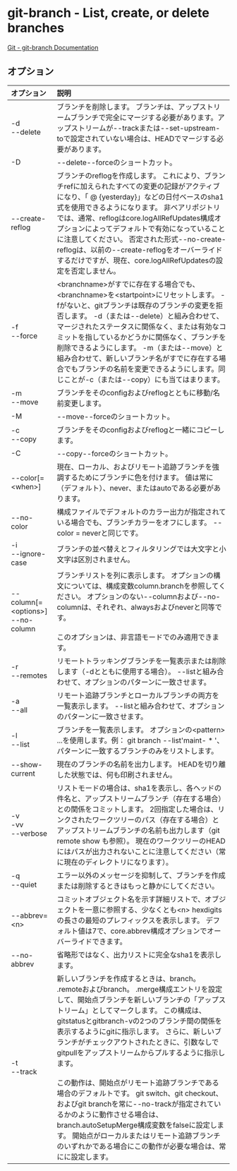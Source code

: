 # git-branch - List, create, or delete branches

[Git - git-branch Documentation](https://git-scm.com/docs/git-branch)

## オプション

|オプション|説明|
|:--|:--|
|-d<br>--delete|ブランチを削除します。 ブランチは、アップストリームブランチで完全にマージする必要があります。アップストリームが--trackまたは--set-upstream-toで設定されていない場合は、HEADでマージする必要があります。|
|-D|--delete--forceのショートカット。|
|--create-reflog|ブランチのreflogを作成します。 これにより、ブランチrefに加えられたすべての変更の記録がアクティブになり、「<branchname> @ {yesterday}」などの日付ベースのsha1式を使用できるようになります。 非ベアリポジトリでは、通常、reflogはcore.logAllRefUpdates構成オプションによってデフォルトで有効になっていることに注意してください。 否定された形式--no-create-reflogは、以前の--create-reflogをオーバーライドするだけですが、現在、core.logAllRefUpdatesの設定を否定しません。|
|-f<br>--force|\<branchname>がすでに存在する場合でも、\<branchname>を\<startpoint>にリセットします。 -fがないと、gitブランチは既存のブランチの変更を拒否します。 -d（または--delete）と組み合わせて、マージされたステータスに関係なく、または有効なコミットを指しているかどうかに関係なく、ブランチを削除できるようにします。 -m（または--move）と組み合わせて、新しいブランチ名がすでに存在する場合でもブランチの名前を変更できるようにします。同じことが-c（または--copy）にも当てはまります。|
|-m<br>--move|ブランチをそのconfigおよびreflogとともに移動/名前変更します。|
|-M|--move--forceのショートカット。|
|-c<br>--copy|ブランチをそのconfigおよびreflogと一緒にコピーします。|
|-C|--copy--forceのショートカット。|
|--color[=\<when>]|現在、ローカル、およびリモート追跡ブランチを強調するためにブランチに色を付けます。 値は常に（デフォルト）、never、またはautoである必要があります。|
|--no-color|構成ファイルでデフォルトのカラー出力が指定されている場合でも、ブランチカラーをオフにします。 --color = neverと同じです。|
|-i<br>--ignore-case|ブランチの並べ替えとフィルタリングでは大文字と小文字は区別されません。|
|--column[=\<options>]<br>--no-column|ブランチリストを列に表示します。 オプションの構文については、構成変数column.branchを参照してください。 オプションのない--columnおよび--no-columnは、それぞれ、alwaysおよびneverと同等です。<br><br>このオプションは、非言語モードでのみ適用できます。|
|-r<br>--remotes|リモートトラッキングブランチを一覧表示または削除します（-dとともに使用する場合）。 --listと組み合わせて、オプションのパターンに一致させます。|
|-a<br>--all|リモート追跡ブランチとローカルブランチの両方を一覧表示します。 --listと組み合わせて、オプションのパターンに一致させます。|
|-l<br>--list|ブランチを一覧表示します。 オプションの\<pattern> ...を使用します。例： git branch --list'maint- * '、パターンに一致するブランチのみをリストします。|
|--show-current|現在のブランチの名前を出力します。 HEADを切り離した状態では、何も印刷されません。|
|-v<br>-vv<br>--verbose|リストモードの場合は、sha1を表示し、各ヘッドの件名と、アップストリームブランチ（存在する場合）との関係をコミットします。 2回指定した場合は、リンクされたワークツリーのパス（存在する場合）とアップストリームブランチの名前も出力します（git remote show <remote>も参照）。 現在のワークツリーのHEADにはパスが出力されないことに注意してください（常に現在のディレクトリになります）。|
|-q<br>--quiet|エラー以外のメッセージを抑制して、ブランチを作成または削除するときはもっと静かにしてください。|
|--abbrev=\<n>|コミットオブジェクト名を示す詳細リストで、オブジェクトを一意に参照する、少なくとも\<n> hexdigitsの長さの最短のプレフィックスを表示します。 デフォルト値は7で、core.abbrev構成オプションでオーバーライドできます。|
|--no-abbrev|省略形ではなく、出力リストに完全なsha1を表示します。|
|-t<br>--track|新しいブランチを作成するときは、branch。<name> .remoteおよびbranch。<name> .merge構成エントリを設定して、開始点ブランチを新しいブランチの「アップストリーム」としてマークします。 この構成は、gitstatusとgitbranch-vの2つのブランチ間の関係を表示するようにgitに指示します。 さらに、新しいブランチがチェックアウトされたときに、引数なしでgitpullをアップストリームからプルするように指示します。<br><br>この動作は、開始点がリモート追跡ブランチである場合のデフォルトです。 git switch、git checkout、およびgit branchを常に--no-trackが指定されているかのように動作させる場合は、branch.autoSetupMerge構成変数をfalseに設定します。 開始点がローカルまたはリモート追跡ブランチのいずれかである場合にこの動作が必要な場合は、常にに設定します。|
